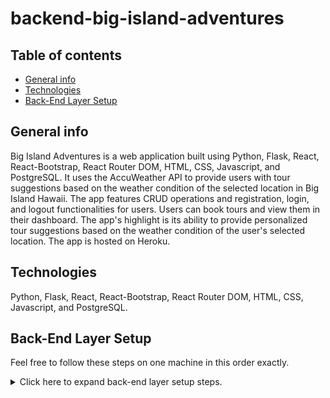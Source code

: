 # backend-big-island-adventures
## Table of contents
* [General info](#general-info)
* [Technologies](#technologies)
* [Back-End Layer Setup](#setup)

## General info
Big Island Adventures is a web application built using Python, Flask, React, React-Bootstrap, React Router DOM, HTML, CSS, Javascript, and PostgreSQL. 
It uses the AccuWeather API to provide users with tour suggestions based on the weather condition of the selected location in Big Island Hawaii. 
The app features CRUD operations and registration, login, and logout functionalities for users. 
Users can book tours and view them in their dashboard. The app's highlight is its ability to provide personalized tour suggestions based on the weather condition of the user's selected location. 
The app is hosted on Heroku.
	
## Technologies
Python, Flask, React, React-Bootstrap, React Router DOM, HTML, CSS, Javascript, and PostgreSQL. 
	
## Back-End Layer Setup

Feel free to follow these steps on one machine in this order exactly.

<details>

<summary>Click here to expand back-end layer setup steps.</summary>

### Clone

Clone the forked repo. Do _not_ clone this inside of another project folder, because that will cause issues.

### Managing Dependencies

Create a virtual environment:

```bash
$ python3 -m venv venv
$ source venv/bin/activate
(venv) $ # You're in activated virtual environment!
```

Install dependencies (we've already gathered them all into a `requirements.txt` file):

```bash
(venv) $ pip install -r requirements.txt
```

### Setting Up The Database

Create a database named `touring_api_development`.

### Creating a `.env` File

Create a file named `.env`.

Add this environment variable: `FLASK_ENV=development`

Also, add the environment variable `SQLALCHEMY_DATABASE_URI` to hold the path to your development database.

Your `.env` may look like this:

```
FLASK_ENV=development
SQLALCHEMY_DATABASE_URI=postgresql+psycopg2://postgres:postgres@localhost:5432/touring_api_development
```

### Create Models

Recall that we can update our models any time. These steps are to initialize our database:

1. Run `flask db init` (Do this before making the model files.)
1. Create the model files for them
1. Update `app/__init__.py` to import the three models into `create_app`
1. Run `flask db migrate -m ""`
1. Run `flask db upgrade`

### Run `$ flask run` or `$ FLASK_ENV=development flask run`

Check that your Flask server can run with `$ flask run`.

The environment variable in the `.env` file, `FLASK_ENV`, will automatically enable development mode. This enables hot-reloading, which is a feature that refreshes the Flask server every time there is a detected change.

Alternatively, if our environment variable `FLASK_ENV` is not enabling development mode, we can manually set it with `$ FLASK_ENV=development flask run`.

**It is highly recommended to run the Flask servers in development mode**.

### Commit and Push

Commit and push your files to your repo, especially including the migration files!

</details>
